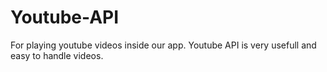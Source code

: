 # Youtube-API
For playing youtube videos inside our app. Youtube API is very usefull and easy to handle videos.
